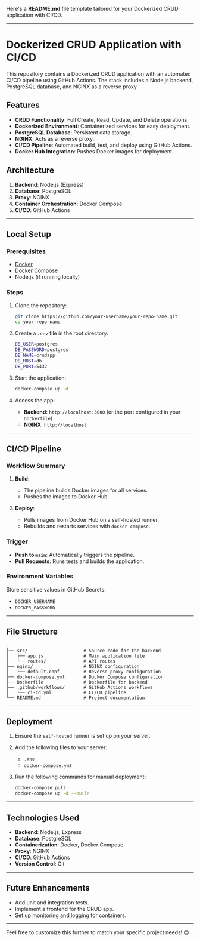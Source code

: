 Here's a **README.md** file template tailored for your Dockerized CRUD application with CI/CD:

---

# Dockerized CRUD Application with CI/CD

This repository contains a Dockerized CRUD application with an automated CI/CD pipeline using GitHub Actions. The stack includes a Node.js backend, PostgreSQL database, and NGINX as a reverse proxy.

## Features

- **CRUD Functionality**: Full Create, Read, Update, and Delete operations.
- **Dockerized Environment**: Containerized services for easy deployment.
- **PostgreSQL Database**: Persistent data storage.
- **NGINX**: Acts as a reverse proxy.
- **CI/CD Pipeline**: Automated build, test, and deploy using GitHub Actions.
- **Docker Hub Integration**: Pushes Docker images for deployment.

## Architecture

1. **Backend**: Node.js (Express)
2. **Database**: PostgreSQL
3. **Proxy**: NGINX
4. **Container Orchestration**: Docker Compose
5. **CI/CD**: GitHub Actions

---

## Local Setup

### Prerequisites

- [Docker](https://www.docker.com/)
- [Docker Compose](https://docs.docker.com/compose/)
- Node.js (if running locally)

### Steps

1. Clone the repository:

   ```bash
   git clone https://github.com/your-username/your-repo-name.git
   cd your-repo-name
   ```

2. Create a `.env` file in the root directory:

   ```bash
   DB_USER=postgres
   DB_PASSWORD=postgres
   DB_NAME=crudapp
   DB_HOST=db
   DB_PORT=5432
   ```

3. Start the application:

   ```bash
   docker-compose up -d
   ```

4. Access the app:

   - **Backend**: `http://localhost:3000` (or the port configured in your `Dockerfile`)
   - **NGINX**: `http://localhost`

---

## CI/CD Pipeline

### Workflow Summary

1. **Build**:
   - The pipeline builds Docker images for all services.
   - Pushes the images to Docker Hub.

2. **Deploy**:
   - Pulls images from Docker Hub on a self-hosted runner.
   - Rebuilds and restarts services with `docker-compose`.

### Trigger

- **Push to `main`**: Automatically triggers the pipeline.
- **Pull Requests**: Runs tests and builds the application.

### Environment Variables

Store sensitive values in GitHub Secrets:
- `DOCKER_USERNAME`
- `DOCKER_PASSWORD`

---

## File Structure

```
.
├── src/                     # Source code for the backend
│   ├── app.js               # Main application file
│   └── routes/              # API routes
├── nginx/                   # NGINX configuration
│   └── default.conf         # Reverse proxy configuration
├── docker-compose.yml       # Docker Compose configuration
├── Dockerfile               # Dockerfile for backend
├── .github/workflows/       # GitHub Actions workflows
│   └── ci-cd.yml            # CI/CD pipeline
└── README.md                # Project documentation
```

---

## Deployment

1. Ensure the `self-hosted` runner is set up on your server.
2. Add the following files to your server:
   - `.env`
   - `docker-compose.yml`

3. Run the following commands for manual deployment:

   ```bash
   docker-compose pull
   docker-compose up -d --build
   ```

---

## Technologies Used

- **Backend**: Node.js, Express
- **Database**: PostgreSQL
- **Containerization**: Docker, Docker Compose
- **Proxy**: NGINX
- **CI/CD**: GitHub Actions
- **Version Control**: Git

---

## Future Enhancements

- Add unit and integration tests.
- Implement a frontend for the CRUD app.
- Set up monitoring and logging for containers.

---

Feel free to customize this further to match your specific project needs! 😊